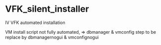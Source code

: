 # VFK_silent_installer
IV VFK automated installation

VM install script not fully automated,
=> dbmanager & vmconfig step to be replace by dbmanagernogui & vmconfignogui
